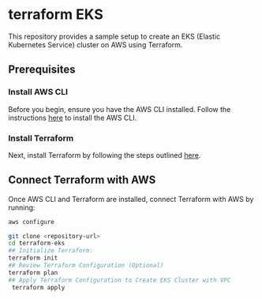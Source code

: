 # terraform EKS

This repository provides a sample setup to create an EKS (Elastic Kubernetes Service) cluster on AWS using Terraform.

## Prerequisites

### Install AWS CLI

Before you begin, ensure you have the AWS CLI installed. Follow the instructions [here](https://docs.aws.amazon.com/cli/latest/userguide/getting-started-install.html) to install the AWS CLI.

### Install Terraform

Next, install Terraform by following the steps outlined [here](https://learn.hashicorp.com/tutorials/terraform/aws-build?in=terraform/aws-get-started).

## Connect Terraform with AWS

Once AWS CLI and Terraform are installed, connect Terraform with AWS by running:
```bash
aws configure

git clone <repository-url>
cd terraform-eks
## Initialize Terraform:
terraform init
## Review Terraform Configuration (Optional)
terraform plan
## Apply Terraform Configuration to Create EKS Cluster with VPC
 terraform apply
